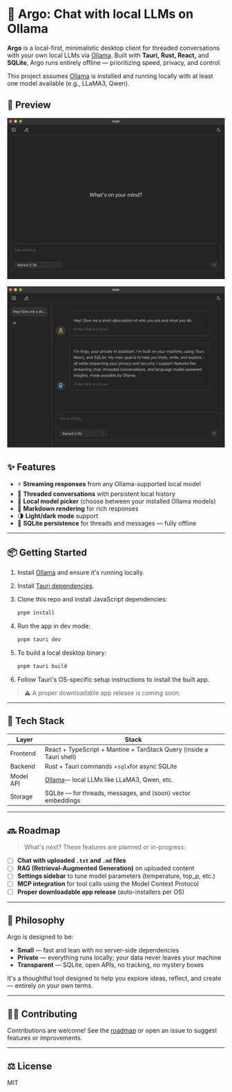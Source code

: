 # 🧠 Argo: Chat with local LLMs on Ollama

**Argo** is a local-first, minimalistic desktop client for threaded conversations with your own local LLMs via [Ollama](https://ollama.com/). Built with **Tauri,** **Rust, React,** and **SQLite**, Argo runs entirely offline — prioritizing speed, privacy, and control.

This project assumes [Ollama](https://ollama.com/) is installed and running locally with at least one model available (e.g., LLaMA3, Qwen).

## 🎥 Preview

![Argo main screen](docs/new_thread.png "Argo New Thread")

![Argo chat screen](docs/chat_example.png "Argo Chat")

## ✨ Features

* ⚡ **Streaming responses** from any Ollama-supported local model
* 🧵 **Threaded conversations** with persistent local history
* 🧠 **Local model picker** (choose between your installed Ollama models)
* 📝 **Markdown rendering** for rich responses
* 🌗 **Light/dark mode** support
* 💾 **SQLite persistence** for threads and messages — fully offline

---

## 📦 Getting Started

1. Install [Ollama](https://ollama.com/) and ensure it's running locally.
2. Install [Tauri dependencies](https://tauri.app/start/prerequisites/).
3. Clone this repo and install JavaScript dependencies:

   ```bash
   pnpm install
   ```
4. Run the app in dev mode:

   ```bash
   pnpm tauri dev
   ```
5. To build a local desktop binary:

   ```bash
   pnpm tauri build
   ```
6. Follow Tauri's OS-specific setup instructions to install the built app.

> ⚠️ A proper downloadable app release is coming soon.

---

## 🧱 Tech Stack

| Layer     | Stack                                                                |
| --------- | -------------------------------------------------------------------- |
| Frontend  | React + TypeScript + Mantine + TanStack Query (inside a Tauri shell) |
| Backend   | Rust + Tauri commands +`sqlx`for async SQLite                      |
| Model API | [Ollama](https://ollama.com/)— local LLMs like LLaMA3, Qwen, etc.      |
| Storage   | SQLite — for threads, messages, and (soon) vector embeddings        |

---

## 🔜 Roadmap

> What's next? These features are planned or in-progress:

* [ ] **Chat with uploaded `.txt` and `.md` files**
* [ ] **RAG (Retrieval-Augmented Generation)** on uploaded content
* [ ] **Settings sidebar** to tune model parameters (temperature, top_p, etc.)
* [ ] **MCP integration** for tool calls using the Model Context Protocol
* [ ] **Proper downloadable app release** (auto-installers per OS)

---

## 🧠 Philosophy

Argo is designed to be:

* **Small** — fast and lean with no server-side dependencies
* **Private** — everything runs locally; your data never leaves your machine
* **Transparent** — SQLite, open APIs, no tracking, no mystery boxes

It's a thoughtful tool designed to help you explore ideas, reflect, and create — entirely on your own terms.

---

## 🧑‍💻 Contributing

Contributions are welcome! See the [roadmap](#-roadmap) or open an issue to suggest features or improvements.

---

## ⚖ License

MIT
